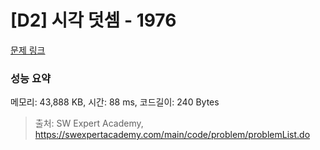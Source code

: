 # [D2] 시각 덧셈 - 1976 

[문제 링크](https://swexpertacademy.com/main/code/problem/problemDetail.do?contestProbId=AV5PttaaAZIDFAUq) 

### 성능 요약

메모리: 43,888 KB, 시간: 88 ms, 코드길이: 240 Bytes



> 출처: SW Expert Academy, https://swexpertacademy.com/main/code/problem/problemList.do